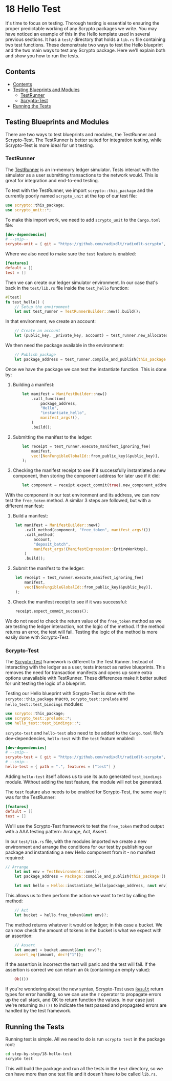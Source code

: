 # 18 Hello Test

It's time to focus on testing. Thorough testing is essential to ensuring the
proper predictable working of any Scrypto packages we write. You may have
noticed an example of this in the Hello template used in several previous
sections. It has a `test/` directory that holds a `lib.rs` file containing two
test functions. These demonstrate two ways to test the Hello blueprint and the
two main ways to test any Scrypto package. Here we'll explain both and show you
how to run the tests.

## Contents

- [Contents](#contents)
- [Testing Blueprints and Modules](#testing-blueprints-and-modules)
  - [TestRunner](#testrunner)
  - [Scrypto-Test](#scrypto-test)
- [Running the Tests](#running-the-tests)

## Testing Blueprints and Modules

There are two ways to test blueprints and modules, the TestRunner and
Scrypto-Test. The TestRunner is better suited for integration testing, while
Scrypto-Test is more ideal for unit testing.

### TestRunner

The
[TestRunner](https://radixdlt.github.io/radixdlt-scrypto/scrypto_unit/struct.TestRunner.html)
is an in-memory ledger simulator. Tests interact with the simulator as a user
submitting transactions to the network would. This is great for integration and
end-to-end testing.

To test with the TestRunner, we import `scrypto::this_package` and the currently
poorly named `scrypto_unit` at the top of our test file:

```rs
use scrypto::this_package;
use scrypto_unit::*;
```

To make this import work, we need to add `scrypto_unit` to the `Cargo.toml`
file:

```toml Cargo.toml
[dev-dependencies]
# --snip--
scrypto-unit = { git = "https://github.com/radixdlt/radixdlt-scrypto", tag = "v1.1.1" }
```

Where we also need to make sure the `test` feature is enabled:

```toml Cargo.toml
[features]
default = []
test = []
```

Then we can create our ledger simulator environment. In our case that's back in
the `test/lib.rs` file inside the `test_hello` function:

```rs
#[test]
fn test_hello() {
    // Setup the environment
    let mut test_runner = TestRunnerBuilder::new().build();
```

In that environment, we create an account:

```rs
    // Create an account
    let (public_key, _private_key, account) = test_runner.new_allocated_account();
```

We then need the package available in the environment:

```rs
    // Publish package
    let package_address = test_runner.compile_and_publish(this_package!());
```

Once we have the package we can test the instantiate function. This is done by:

1. Building a manifest:

   ```rs
       let manifest = ManifestBuilder::new()
           .call_function(
               package_address,
               "Hello",
               "instantiate_hello",
               manifest_args!(),
           )
           .build();
   ```

2. Submitting the manifest to the ledger:

   ```rs
       let receipt = test_runner.execute_manifest_ignoring_fee(
           manifest,
           vec![NonFungibleGlobalId::from_public_key(&public_key)],
       );
   ```

3. Checking the manifest receipt to see if it successfully instantiated a new
   component, then storing the component address for later use if it did:

   ```rs
       let component = receipt.expect_commit(true).new_component_addresses()[0];
   ```

With the component in our test environment and its address, we can now test the
`free_token` method. A similar 3 steps are followed, but with a different
manifest:

1. Build a manifest:

   ```rs
    let manifest = ManifestBuilder::new()
        .call_method(component, "free_token", manifest_args!())
        .call_method(
            account,
            "deposit_batch",
            manifest_args!(ManifestExpression::EntireWorktop),
        )
        .build();
   ```

2. Submit the manifest to the ledger:

   ```rs
    let receipt = test_runner.execute_manifest_ignoring_fee(
        manifest,
        vec![NonFungibleGlobalId::from_public_key(&public_key)],
    );
   ```

3. Check the manifest receipt to see if it was successful:

   ```rs
    receipt.expect_commit_success();
   ```

We do not need to check the return value of the `free_token` method as we are
testing the ledger interaction, not the logic of the method. If the method
returns an error, the test will fail. Testing the logic of the method is more
easily done with Scrypto-Test.

### Scrypto-Test

The
[Scrypto-Test](https://radixdlt.github.io/radixdlt-scrypto/scrypto_test/index.html)
framework is different to the Test Runner. Instead of interacting with the
ledger as a user, tests interact as native blueprints. This removes the need for
transaction manifests and opens up some extra options unavailable with
TestRunner. These differences make it better suited for unit testing the logic
of a blueprint.

Testing our Hello blueprint with Scrypto-Test is done with the
`scrypto::this_package` macro, `scrypto_test::prelude` and
`hello_test::test_bindings` modules:

```rs
use scrypto::this_package;
use scrypto_test::prelude::*;
use hello_test::test_bindings::*;
```

`scrypto-test` and `hello-test` also need to be added to the `Cargo.toml` file's
dev-dependencies, `hello-test` with the `test` feature enabled:

```toml Cargo.toml
[dev-dependencies]
# --snip--
scrypto-test = { git = "https://github.com/radixdlt/radixdlt-scrypto", tag = "v1.1.1" }
# --snip--
hello-test = { path = ".", features = ["test"] }
```

Adding `hello-test` itself allows us to use its auto generated `test_bindings`
module. Without adding the test feature, the module will not be generated.

The `test` feature also needs to be enabled for Scrypto-Test, the same way it
was for the TestRunner:

```toml Cargo.toml
[features]
default = []
test = []
```

We'll use the Scrypto-Test framework to test the `free_token` method output with
a AAA testing pattern: Arrange, Act, Assert.

In our `test/lib.rs` file, with the modules imported we create a new environment
and arrange the conditions for our test by publishing our package and
instantiating a new Hello component from it - no manifest required:

```rs
// Arrange
    let mut env = TestEnvironment::new();
    let package_address = Package::compile_and_publish(this_package!(), &mut env)?;

    let mut hello = Hello::instantiate_hello(package_address, &mut env)?;
```

This allows us to then perform the action we want to test by calling the method:

```rs
    // Act
    let bucket = hello.free_token(&mut env)?;
```

The method returns whatever it would on ledger; in this case a bucket. We can
now check the amount of tokens in the bucket is what we expect with an
assertion:

```rs
    // Assert
    let amount = bucket.amount(&mut env)?;
    assert_eq!(amount, dec!("1"));
```

If the assertion is incorrect the test will panic and the test will fail. If the
assertion is correct we can return an `Ok` (containing an empty value):

```rs
    Ok(())
```

If you're wondering about the new syntax, Scrypto-Test uses
[`Result`](https://doc.rust-lang.org/std/result/) return types for error
handling, so we can use the `?` operator to propagate errors up the call stack,
and OK to return function the values. In our case just we're returning `Ok(())`
to indicate the test passed and propagated errors are handled by the test
framework.

## Running the Tests

Running test is simple. All we need to do is run `scrypto test` in the package
root:

```sh
cd step-by-step/18-hello-test
scrypto test
```

This will build the package and run all the tests in the `test` directory, so we
can have more than one test file and it doesn't have to be called `lib.rs`.
